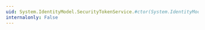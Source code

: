 ```yaml
---
uid: System.IdentityModel.SecurityTokenService.#ctor(System.IdentityModel.Configuration.SecurityTokenServiceConfiguration)
internalonly: False
---
```


